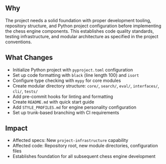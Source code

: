 ## Why

The project needs a solid foundation with proper development tooling, repository structure, and Python project configuration before implementing the chess engine components. This establishes code quality standards, testing infrastructure, and modular architecture as specified in the project conventions.

## What Changes

- Initialize Python project with `pyproject.toml` configuration
- Set up code formatting with `black` (line length 100) and `isort`
- Configure type checking with `mypy` for core modules
- Create modular directory structure: `core/`, `search/`, `eval/`, `interfaces/`, `cli/`, `tests/`
- Add pre-commit hooks for linting and formatting
- Create `README.md` with quick start guide
- Add `STYLE_PROFILES.md` for engine personality configuration
- Set up trunk-based branching with CI requirements

## Impact

- Affected specs: New `project-infrastructure` capability
- Affected code: Repository root, new module directories, configuration files
- Establishes foundation for all subsequent chess engine development
